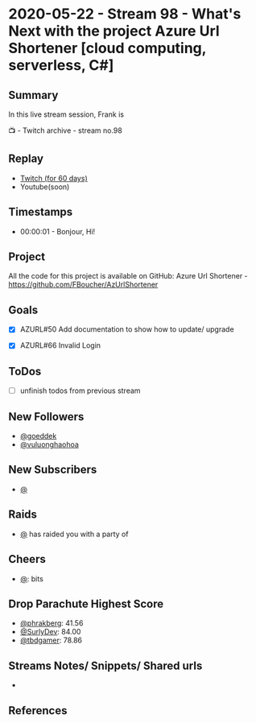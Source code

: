 
# 2020-05-22 - Stream 98 - What's Next with the project Azure Url Shortener [cloud computing, serverless, C#] 

Summary
-------

In this live stream session, Frank is 

📺 - Twitch archive - stream no.98

Replay
------

- [Twitch (for 60 days)](https://www.twitch.tv/videos/)
- Youtube(soon)


Timestamps
--------

- 00:00:01 - Bonjour, Hi!


Project
-------

All the code for this project is available on GitHub: Azure Url Shortener - https://github.com/FBoucher/AzUrlShortener



Goals
-----

- [X] AZURL#50 Add documentation to show how to update/ upgrade
- [X] AZURL#66 Invalid Login
 


ToDos
-----
- [ ] unfinish todos from previous stream


New Followers
-------------

- [@goeddek](https://www.twitch.tv/goeddek)
- [@vuluonghaohoa](https://www.twitch.tv/vuluonghaohoa)


New Subscribers
---------------

- [@](https://www.twitch.tv/)


Raids
------

- [@](https://www.twitch.tv/) has raided you with a party of 



Cheers
------

- [@](https://www.twitch.tv/):  bits


Drop Parachute Highest Score
----------------------------

- [@phrakberg](https://www.twitch.tv/phrakberg):  41.56
- [@SurlyDev](https://www.twitch.tv/SurlyDev):  84.00
- [@tbdgamer](https://www.twitch.tv/SurlyDev):  78.86


Streams Notes/ Snippets/ Shared urls
-----------------------------------

- 


References
----------

